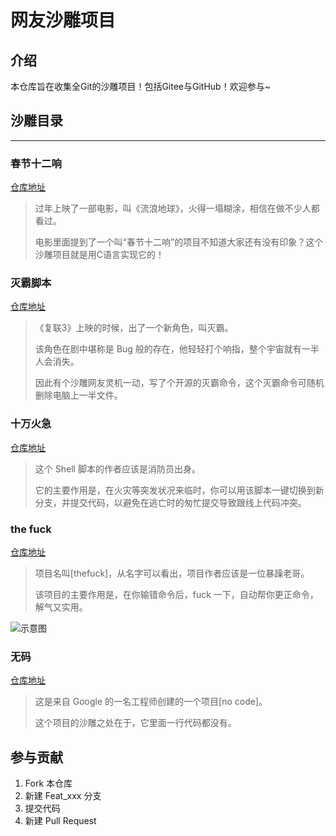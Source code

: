 # 网友沙雕项目

## 介绍

  本仓库旨在收集全Git的沙雕项目！包括Gitee与GitHub！欢迎参与~

## 沙雕目录

---

### 春节十二响

  [仓库地址](https://github.com/picasso250/spring12)

  > 过年上映了一部电影，叫《流浪地球》，火得一塌糊涂，相信在做不少人都看过。
  >
  > 电影里面提到了一个叫“春节十二响”的项目不知道大家还有没有印象？这个沙雕项目就是用C语言实现它的！

### 灭霸脚本

  [仓库地址](https://github.com/hotvulcan/Thanos.sh)

  > 《复联3》上映的时候，出了一个新角色，叫灭霸。
  >
  > 该角色在剧中堪称是 Bug 般的存在，他轻轻打个响指，整个宇宙就有一半人会消失。
  >
  > 因此有个沙雕网友灵机一动，写了个开源的灭霸命令，这个灭霸命令可随机删除电脑上一半文件。

### 十万火急

  [仓库地址](https://github.com/qw3rtman/git-fire)

  > 这个 Shell 脚本的作者应该是消防员出身。
  >
  > 它的主要作用是，在火灾等突发状况来临时，你可以用该脚本一键切换到新分支，并提交代码，以避免在逃亡时的匆忙提交导致跟线上代码冲突。

### the fuck

  [仓库地址](https://github.com/nvbn/thefuck)

  > 项目名叫[thefuck]，从名字可以看出，项目作者应该是一位暴躁老哥。
  >
  > 该项目的主要作用是，在你输错命令后，fuck 一下，自动帮你更正命令，解气又实用。

  ![示意图](https://raw.githubusercontent.com/nvbn/thefuck/master/example.gif)

### 无码

  [仓库地址](https://github.com/kelseyhightower/nocode)

  > 这是来自 Google 的一名工程师创建的一个项目[no code]。
  >
  > 这个项目的沙雕之处在于，它里面一行代码都没有。

## 参与贡献

1. Fork 本仓库
2. 新建 Feat_xxx 分支
3. 提交代码
4. 新建 Pull Request
